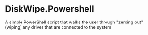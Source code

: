 # DiskWipe.Powershell
A simple PowerShell script that walks the user through "zeroing out" (wiping) any drives that are connected to the system
